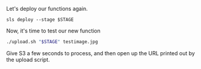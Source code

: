 Let's deploy our functions again.

```
sls deploy --stage $STAGE
```

Now, it's time to test our new function

```bash
./upload.sh "$STAGE" testimage.jpg
```

Give S3 a few seconds to process, and then open up the URL printed out by the upload script.
